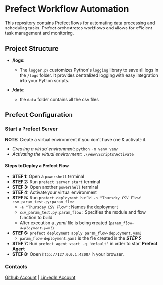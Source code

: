 # Prefect Workflow Automation

This repository contains Prefect flows for automating data processing and scheduling tasks. Prefect orchestrates workflows and allows for efficient task management and monitoring.

## Project Structure

- **/logs**: 

    - The `logger.py` customizes Python's `logging` library to save all logs in the `/logs` folder. It provides centralized logging with easy integration into your Python scripts.

- **/data**:

    - the `data` folder contains all the csv files

## Prefect Configuration

### Start a Prefect Server 

**NOTE:** Create a virtual environment if you don't have one & activate it.
   - *Creating a virtual environment:* `python -m venv venv`
   - *Activating the virtual environment:* `.\venv\Scripts\Activate`

#### Steps to Deploy a Prefect Flow

- **STEP 1:** Open a `powershell` terminal
- **STEP 2:** Run `prefect server start` terminal
- **STEP 3:** Open another `powershell` terminal
- **STEP 4:** Activate your virtual environment
- **STEP 5:** Run `prefect deployment build -n "Thursday CSV Flow" csv_param_test.py:param_flow` 
  - -`n "Thursday CSV Flow"` : Names the deployment
  - `csv_param_test.py:param_flow` : Specifies the module and flow function to build
  - After execution a *.yaml* file is being created (*`param_flow-deployment.yaml`*)
- **STEP 6:** `prefect deployment apply param_flow-deployment.yaml`
  - `param_flow-deployment.yaml` is the file created in the ***STEP 5***  
- **STEP 7:** Run `prefect agent start -q 'default'` in order to start **Prefect Agent**
- **STEP 8:** Open `http://127.0.0.1:4200/` in your browser.


### Contacts

[Github Account](https://github.com/Aleqyan666)  |  [LinkedIn Account](https://www.linkedin.com/in/hayk-alekyan-900797204/)
